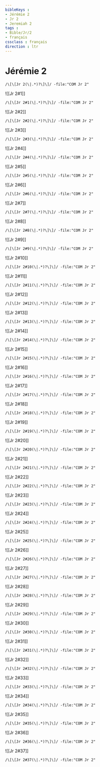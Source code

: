 ```yaml
---
bibleKeys : 
- Jérémie 2
- Jr 2
- Jeremiah 2
tags : 
- Bible/Jr/2
- français
cssclass : français
direction : ltr
---
```


# Jérémie 2

```query
/\[\[Jr 2(\|.*)?\]\]/ -file:"COM Jr 2"
```



![[Jr 2#1]]

```query
/\[\[Jr 2#1(\|.*)?\]\]/ -file:"COM Jr 2"
```

![[Jr 2#2]]

```query
/\[\[Jr 2#2(\|.*)?\]\]/ -file:"COM Jr 2"
```

![[Jr 2#3]]

```query
/\[\[Jr 2#3(\|.*)?\]\]/ -file:"COM Jr 2"
```

![[Jr 2#4]]

```query
/\[\[Jr 2#4(\|.*)?\]\]/ -file:"COM Jr 2"
```

![[Jr 2#5]]

```query
/\[\[Jr 2#5(\|.*)?\]\]/ -file:"COM Jr 2"
```

![[Jr 2#6]]

```query
/\[\[Jr 2#6(\|.*)?\]\]/ -file:"COM Jr 2"
```

![[Jr 2#7]]

```query
/\[\[Jr 2#7(\|.*)?\]\]/ -file:"COM Jr 2"
```

![[Jr 2#8]]

```query
/\[\[Jr 2#8(\|.*)?\]\]/ -file:"COM Jr 2"
```

![[Jr 2#9]]

```query
/\[\[Jr 2#9(\|.*)?\]\]/ -file:"COM Jr 2"
```

![[Jr 2#10]]

```query
/\[\[Jr 2#10(\|.*)?\]\]/ -file:"COM Jr 2"
```

![[Jr 2#11]]

```query
/\[\[Jr 2#11(\|.*)?\]\]/ -file:"COM Jr 2"
```

![[Jr 2#12]]

```query
/\[\[Jr 2#12(\|.*)?\]\]/ -file:"COM Jr 2"
```

![[Jr 2#13]]

```query
/\[\[Jr 2#13(\|.*)?\]\]/ -file:"COM Jr 2"
```

![[Jr 2#14]]

```query
/\[\[Jr 2#14(\|.*)?\]\]/ -file:"COM Jr 2"
```

![[Jr 2#15]]

```query
/\[\[Jr 2#15(\|.*)?\]\]/ -file:"COM Jr 2"
```

![[Jr 2#16]]

```query
/\[\[Jr 2#16(\|.*)?\]\]/ -file:"COM Jr 2"
```

![[Jr 2#17]]

```query
/\[\[Jr 2#17(\|.*)?\]\]/ -file:"COM Jr 2"
```

![[Jr 2#18]]

```query
/\[\[Jr 2#18(\|.*)?\]\]/ -file:"COM Jr 2"
```

![[Jr 2#19]]

```query
/\[\[Jr 2#19(\|.*)?\]\]/ -file:"COM Jr 2"
```

![[Jr 2#20]]

```query
/\[\[Jr 2#20(\|.*)?\]\]/ -file:"COM Jr 2"
```

![[Jr 2#21]]

```query
/\[\[Jr 2#21(\|.*)?\]\]/ -file:"COM Jr 2"
```

![[Jr 2#22]]

```query
/\[\[Jr 2#22(\|.*)?\]\]/ -file:"COM Jr 2"
```

![[Jr 2#23]]

```query
/\[\[Jr 2#23(\|.*)?\]\]/ -file:"COM Jr 2"
```

![[Jr 2#24]]

```query
/\[\[Jr 2#24(\|.*)?\]\]/ -file:"COM Jr 2"
```

![[Jr 2#25]]

```query
/\[\[Jr 2#25(\|.*)?\]\]/ -file:"COM Jr 2"
```

![[Jr 2#26]]

```query
/\[\[Jr 2#26(\|.*)?\]\]/ -file:"COM Jr 2"
```

![[Jr 2#27]]

```query
/\[\[Jr 2#27(\|.*)?\]\]/ -file:"COM Jr 2"
```

![[Jr 2#28]]

```query
/\[\[Jr 2#28(\|.*)?\]\]/ -file:"COM Jr 2"
```

![[Jr 2#29]]

```query
/\[\[Jr 2#29(\|.*)?\]\]/ -file:"COM Jr 2"
```

![[Jr 2#30]]

```query
/\[\[Jr 2#30(\|.*)?\]\]/ -file:"COM Jr 2"
```

![[Jr 2#31]]

```query
/\[\[Jr 2#31(\|.*)?\]\]/ -file:"COM Jr 2"
```

![[Jr 2#32]]

```query
/\[\[Jr 2#32(\|.*)?\]\]/ -file:"COM Jr 2"
```

![[Jr 2#33]]

```query
/\[\[Jr 2#33(\|.*)?\]\]/ -file:"COM Jr 2"
```

![[Jr 2#34]]

```query
/\[\[Jr 2#34(\|.*)?\]\]/ -file:"COM Jr 2"
```

![[Jr 2#35]]

```query
/\[\[Jr 2#35(\|.*)?\]\]/ -file:"COM Jr 2"
```

![[Jr 2#36]]

```query
/\[\[Jr 2#36(\|.*)?\]\]/ -file:"COM Jr 2"
```

![[Jr 2#37]]

```query
/\[\[Jr 2#37(\|.*)?\]\]/ -file:"COM Jr 2"
```

